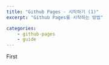 ```yaml
---
title: "Github Pages - 시작하기 (1)"
excerpt: "Github Pages를 시작하는 방법"

categories:
    - github-pages
    - guide
---
```


First
